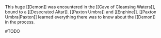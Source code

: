 This huge [[Demon]] was encountered in the [[Cave of Cleansing Waters]], bound to a [[Desecrated Altar]]. [[Paxton Umbra]] and [[Enphine]]. [[Paxton Umbra|Paxton]] learned everything there was to know about the [[Demon]] in the process.

#TODO
